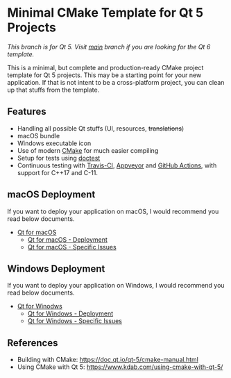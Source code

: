 # Minimal CMake Template for Qt 5 Projects

*This branch is for Qt 5. Visit [main](https://github.com/euler0/mini-cmake-qt/tree/main) branch if you are looking for the Qt 6 template.*

This is a minimal, but complete and production-ready CMake project template for Qt 5 projects. This may be a starting point for your new application. If that is not intent to be a cross-platform project, you can clean up that stuffs from the template.

## Features
  * Handling all possible Qt stuffs (UI, resources, ~~translations~~)
  * macOS bundle
  * Windows executable icon
  * Use of modern [CMake](https://cmake.org/) for much easier compiling
  * Setup for tests using [doctest](https://github.com/onqtam/doctest)
  * Continuous testing with [Travis-CI](https://travis-ci.org/), [Appveyor](https://www.appveyor.com) and [GitHub Actions](https://github.com/features/actions), with support for C++17 and C-11.

## macOS Deployment

If you want to deploy your application on macOS, I would recommend you read below documents.

* [Qt for macOS](https://doc.qt.io/qt-5/macos.html)
  * [Qt for macOS - Deployment](https://doc.qt.io/qt-5/macos-deployment.html)
  * [Qt for macOS - Specific Issues](https://doc.qt.io/qt-5/macos-issues.html)

## Windows Deployment

If you want to deploy your application on Windows, I would recommend you read below documents.

* [Qt for Winodws](https://doc.qt.io/qt-5/windows.html)
  * [Qt for Windows - Deployment](https://doc.qt.io/qt-5/windows-deployment.html)
  * [Qt for Windows - Specific Issues](https://doc.qt.io/qt-5/windows-issues.html)

## References
  * Building with CMake: https://doc.qt.io/qt-5/cmake-manual.html
  * Using CMake with Qt 5: https://www.kdab.com/using-cmake-with-qt-5/
